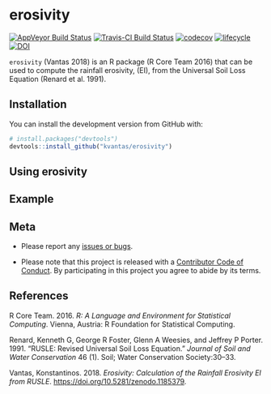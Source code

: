 <!-- README.md is generated from README.Rmd. Please edit that file -->

# erosivity

[![AppVeyor Build
Status](https://ci.appveyor.com/api/projects/status/github/kvantas/erosivity?branch=master&svg=true)](https://ci.appveyor.com/project/kvantas/erosivity)
[![Travis-CI Build
Status](https://travis-ci.org/kvantas/erosivity.svg?branch=master)](https://travis-ci.org/kvantas/erosivity)
[![codecov](https://codecov.io/github/kvantas/erosivity/branch/master/graphs/badge.svg)](https://codecov.io/gh/kvantas/erosivity)
[![lifecycle](https://img.shields.io/badge/lifecycle-experimental-orange.svg)](https://www.tidyverse.org/lifecycle/#experimental)
[![DOI](https://zenodo.org/badge/118612265.svg)](https://zenodo.org/badge/latestdoi/118612265)

`erosivity` (Vantas 2018) is an R package (R Core Team 2016) that can be
used to compute the rainfall erosivity, \(EI\), from the Universal Soil
Loss Equation (Renard et al. 1991).

## Installation

You can install the development version from GitHub with:

``` r
# install.packages("devtools")
devtools::install_github("kvantas/erosivity")
```

## Using erosivity

## Example

## Meta

  - Please report any [issues or
    bugs](https://github.com/kvantas/erosivity/issues).

  - Please note that this project is released with a [Contributor Code
    of Conduct](CONDUCT.md). By participating in this project you agree
    to abide by its terms.

## References

<div id="refs" class="references">

<div id="ref-CRAN">

R Core Team. 2016. *R: A Language and Environment for Statistical
Computing*. Vienna, Austria: R Foundation for Statistical Computing.

</div>

<div id="ref-renard1991rusle">

Renard, Kenneth G, George R Foster, Glenn A Weesies, and Jeffrey P
Porter. 1991. “RUSLE: Revised Universal Soil Loss Equation.” *Journal of
Soil and Water Conservation* 46 (1). Soil; Water Conservation
Society:30–33.

</div>

<div id="ref-vantas2018">

Vantas, Konstantinos. 2018. *Erosivity: Calculation of the Rainfall
Erosivity EI from RUSLE*. <https://doi.org/10.5281/zenodo.1185379>.

</div>

</div>
